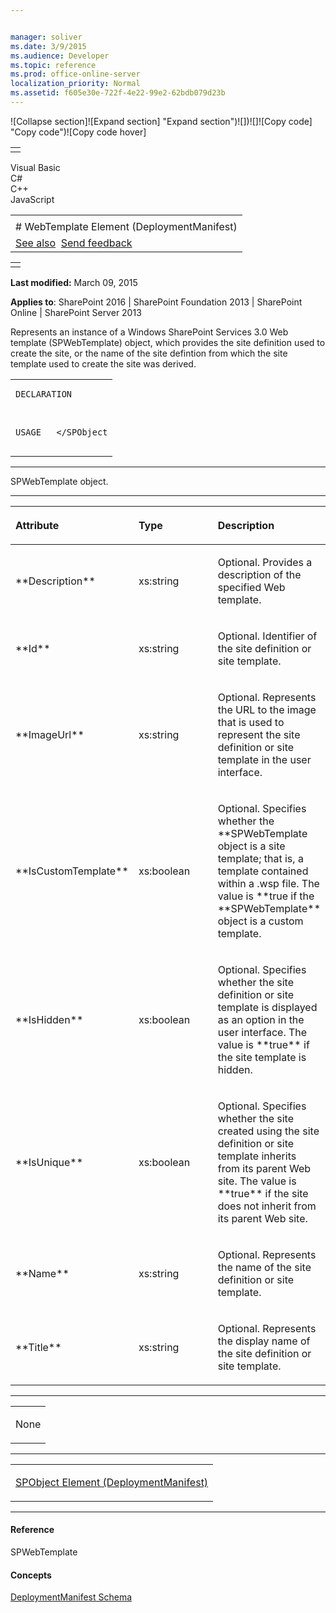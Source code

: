 ```yaml
---


manager: soliver
ms.date: 3/9/2015
ms.audience: Developer
ms.topic: reference
ms.prod: office-online-server
localization_priority: Normal
ms.assetid: f605e30e-722f-4e22-99e2-62bdb079d23b
---
```


![Collapse
section]![Expand
section] "Expand section")![]()![])![]![]()![Copy
code] "Copy code")![Copy code
hover]
<table>
<tbody>
<tr class="odd">
<td align="left"></td>
</tr>
</tbody>
</table>

Visual Basic  
C\#  
C++  
JavaScript  

<table>
<tbody>
<tr class="odd">
<td align="left"><span id="runningHeaderText"></span></td>
</tr>
<tr class="even">
<td align="left"># WebTemplate Element (DeploymentManifest)</td>
</tr>
<tr class="odd">
<td align="left"><a href="#seeAlsoToggle">See also</a>  <span id="headfeedbackarea" class="feedbackhead"><a href="javascript:SubmitFeedback(&#39;docthis@Microsoft.com&#39;,&#39;&#39;,&#39;&#39;,&#39;&#39;,&#39;1.0.18082.1225&#39;,&#39;%0\dThank%20you%20for%20your%20feedback.%20The%20developer%20writing%20teams%20use%20your%20feedback%20to%20improve%20documentation.%20While%20we%20are%20reviewing%20your%20feedback,%20we%20may%20send%20you%20e-mail%20to%20ask%20for%20clarification%20or%20feedback%20on%20a%20solution.%20We%20do%20not%20use%20your%20e-mail%20address%20for%20any%20other%20purpose%20and%20we%20delete%20it%20after%20we%20finish%20our%20review.%0\AFor%20further%20information%20about%20the%20privacy%20policies%20of%20Microsoft,%20please%20see%20http://privacy.microsoft.com/en-us/default.aspx.%0\A%0\d&#39;,&#39;Customer%20feedback&#39;);">Send feedback</a></span></td>
</tr>
</tbody>
</table>

<table>
<colgroup>
<col width="100%" />
</colgroup>
<tbody>
<tr class="odd">
<td align="left"></td>
</tr>
</tbody>
</table>

**Last modified:** March 09, 2015

**Applies to**: SharePoint 2016 | SharePoint Foundation 2013 |
SharePoint Online | SharePoint Server 2013

Represents an instance of a Windows SharePoint Services 3.0 Web template
(<span sdata="cer" target="T:Microsoft.SharePoint.SPWebTemplate"><span
class="nolink">SPWebTemplate</span></span>) object, which provides the
site definition used to create the site, or the name of the site
defintion from which the site template used to create the site was
derived.

<span codelanguage="other"></span>
<table>
<colgroup>
<col width="100%" />
</colgroup>
<tbody>
<tr class="odd">
<td align="left"><pre><code>DECLARATION
<xs:element name="WebTemplate" type="SPWebTemplate" />

USAGE
<SPObject>
        <WebTemplate
                Description="xs:string"
                Id="xs:string"
                ImageUrl="xs:string"
                IsCustomTemplate="xs:boolean"
                IsHidden="xs:boolean"
                IsUnique="xs:boolean"
                Name="xs:string"
                Title="xs:string"
        />
</SPObject</code></pre></td>
</tr>
</tbody>
</table>


-----------------------------------------------------------------------------------------------------------------------------------------------------------------------------------------

<span sdata="cer" target="T:Microsoft.SharePoint.SPWebTemplate"><span
class="nolink">SPWebTemplate</span></span> object.


-----------------------------------------------------------------------------------------------------------------------------------------------------------------------------------------------

<table>
<colgroup>
<col width="33%" />
<col width="33%" />
<col width="33%" />
</colgroup>
<thead>
<tr class="header">
<th align="left"><p>Attribute</p></th>
<th align="left"><p>Type</p></th>
<th align="left"><p>Description</p></th>
</tr>
</thead>
<tbody>
<tr class="odd">
<td align="left"><p>**Description**</p></td>
<td align="left"><p>xs:string</p></td>
<td align="left"><p>Optional. Provides a description of the specified Web template.</p></td>
</tr>
<tr class="even">
<td align="left"><p>**Id**</p></td>
<td align="left"><p>xs:string</p></td>
<td align="left"><p>Optional. Identifier of the site definition or site template.</p></td>
</tr>
<tr class="odd">
<td align="left"><p>**ImageUrl**</p></td>
<td align="left"><p>xs:string</p></td>
<td align="left"><p>Optional. Represents the URL to the image that is used to represent the site definition or site template in the user interface.</p></td>
</tr>
<tr class="even">
<td align="left"><p>**IsCustomTemplate**</p></td>
<td align="left"><p>xs:boolean</p></td>
<td align="left"><p>Optional. Specifies whether the **SPWebTemplate</span> object is a site template; that is, a template contained within a .wsp file. The value is **true</span> if the **SPWebTemplate** object is a custom template.</p></td>
</tr>
<tr class="odd">
<td align="left"><p>**IsHidden**</p></td>
<td align="left"><p>xs:boolean</p></td>
<td align="left"><p>Optional. Specifies whether the site definition or site template is displayed as an option in the user interface. The value is **true** if the site template is hidden.</p></td>
</tr>
<tr class="even">
<td align="left"><p>**IsUnique**</p></td>
<td align="left"><p>xs:boolean</p></td>
<td align="left"><p>Optional. Specifies whether the site created using the site definition or site template inherits from its parent Web site. The value is **true** if the site does not inherit from its parent Web site.</p></td>
</tr>
<tr class="odd">
<td align="left"><p>**Name**</p></td>
<td align="left"><p>xs:string</p></td>
<td align="left"><p>Optional. Represents the name of the site definition or site template.</p></td>
</tr>
<tr class="even">
<td align="left"><p>**Title**</p></td>
<td align="left"><p>xs:string</p></td>
<td align="left"><p>Optional. Represents the display name of the site definition or site template.</p></td>
</tr>
</tbody>
</table>


---------------------------------------------------------------------------------------------------------------------------------------------------------------------------------------------------

<table>
<colgroup>
<col width="100%" />
</colgroup>
<tbody>
<tr class="odd">
<td align="left"><p>None</p></td>
</tr>
</tbody>
</table>


----------------------------------------------------------------------------------------------------------------------------------------------------------------------------------------------------

<table>
<colgroup>
<col width="100%" />
</colgroup>
<tbody>
<tr class="odd">
<td align="left"><p><span sdata="link"><a href="spobject-element-deploymentmanifest.md">SPObject Element (DeploymentManifest)</a></span></p></td>
</tr>
</tbody>
</table>


-------------------------------------------------------------------------------------------------------------------------------------------------------------------------------------------

#### Reference

<span sdata="cer" target="T:Microsoft.SharePoint.SPWebTemplate"><span
class="nolink">SPWebTemplate</span></span>

#### Concepts

[DeploymentManifest
Schema](deploymentmanifest-schema.md)</span>








